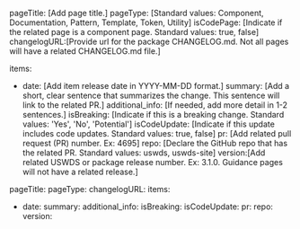 <!--
  This is a guide for creating data for a "Latest Updates" section. Some things to remember:
  - Tab spacing matters in .yml files. Incorrect spacing can cause errors.
  - All comments here are instructional only and should be deleted if copied into the changelog .yml file.
  First, declare general page settings -->
pageTitle: [Add page title.]
pageType: [Standard values: Component, Documentation, Pattern, Template, Token, Utility]
isCodePage: [Indicate if the related page is a component page. Standard values: true, false]
changelogURL:[Provide url for the package CHANGELOG.md. Not all pages will have a related CHANGELOG.md file.]
<!-- Next, add a list of changelog items in reverse chronological order. -->
items:
  - date: [Add item release date in YYYY-MM-DD format.]
      <!--
        Add a concise description of the change. This can often be pulled from the related release notes or PR summary.
        Summaries should be written in the past tense and use a consistent set of verbs to begin each statement:
        Examples: "Fixed", "Added", "Improved", "Optimized", "Updated", "Introduced"
      -->
    summary: [Add a short, clear sentence that summarizes the change. This sentence will link to the related PR.]
    additional_info: [If needed, add more detail in 1-2 sentences.]
    isBreaking: [Indicate if this is a breaking change. Standard values: 'Yes', 'No', 'Potential']
    isCodeUpdate: [Indicate if this update includes code updates. Standard values: true, false]
    pr: [Add related pull request (PR) number. Ex: 4695]
    repo: [Declare the GitHub repo that has the related PR. Standard values: uswds, uswds-site]
    version:[Add related USWDS or package release number. Ex: 3.1.0. Guidance pages will not have a related release.]

<!-- Empty data template -->
pageTitle:
pageType:
changelogURL:
items:
  - date:
    summary:
    additional_info:
    isBreaking:
    isCodeUpdate:
    pr:
    repo:
    version:
